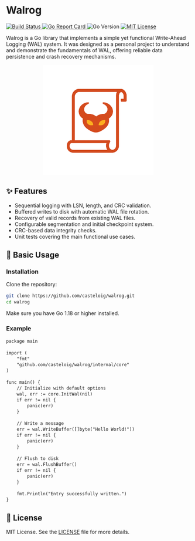 # Walrog
<a href="https://github.com/casteloig/walrog/actions/workflows/main.yaml">
  <img alt="Build Status" src="https://github.com/casteloig/walrog/actions/workflows/main.yaml/badge.svg?branch=main">
</a>
<a href="https://goreportcard.com/report/github.com/casteloig/walrog">
  <img alt="Go Report Card" src="https://goreportcard.com/badge/github.com/casteloig/walrog" />
</a>
<img alt="Go Version" src="https://img.shields.io/badge/go-1.18+-blue">
<a href="LICENSE">
  <img alt="MIT License" src="https://img.shields.io/badge/license-MIT-blue.svg">
</a>


Walrog is a Go library that implements a simple yet functional Write-Ahead Logging (WAL) system. It was designed as a personal project to understand and demonstrate the fundamentals of WAL, offering reliable data persistence and crash recovery mechanisms.

<div align="center">
  <img src="assets/images/walrog.png" width="300" alt="Walrog Logo" />
</div>

## ✨ Features

- Sequential logging with LSN, length, and CRC validation.
- Buffered writes to disk with automatic WAL file rotation.
- Recovery of valid records from existing WAL files.
- Configurable segmentation and initial checkpoint system.
- CRC-based data integrity checks.
- Unit tests covering the main functional use cases.

## 🚀 Basic Usage

### Installation

Clone the repository:

```bash
git clone https://github.com/casteloig/walrog.git
cd walrog
```

Make sure you have Go 1.18 or higher installed.

### Example

```golang
package main

import (
	"fmt"
	"github.com/casteloig/walrog/internal/core"
)

func main() {
	// Initialize with default options
	wal, err := core.InitWal(nil)
	if err != nil {
		panic(err)
	}

	// Write a message
	err = wal.WriteBuffer([]byte("Hello World!"))
	if err != nil {
		panic(err)
	}

	// Flush to disk
	err = wal.FlushBuffer()
	if err != nil {
		panic(err)
	}

	fmt.Println("Entry successfully written.")
}
```

## 📄 License

MIT License. See the [LICENSE](LICENSE) file for more details.